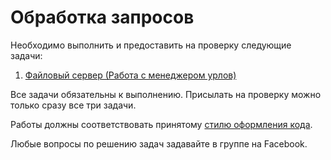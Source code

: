 Обработка запросов
===

Необходимо выполнить и предоставить на проверку следующие задачи:

1. [Файловый сервер (Работа с менеджером урлов)](./file_server/)

Все задачи обязательны к выполнению. Присылать на проверку можно только сразу все три задачи.

Работы должны соответствовать
принятому [стилю оформления кода](https://github.com/netology-code/codestyle/tree/master/python).

Любые вопросы по решению задач задавайте в группе на Facebook.